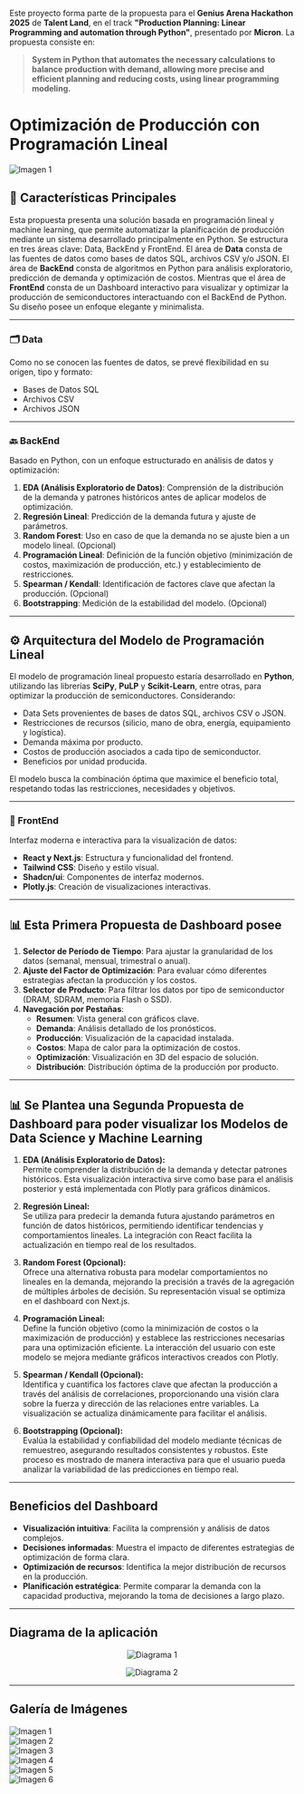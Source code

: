 Este proyecto forma parte de la propuesta para el **Genius Arena Hackathon 2025** de **Talent Land**, en el track **"Production Planning: Linear Programming and automation through Python"**, presentado por **Micron**. La propuesta consiste en:

> **System in Python that automates the necessary calculations to balance production with demand, allowing more precise and efficient planning and reducing costs, using linear programming modeling.**
# Optimización de Producción con Programación Lineal

![Imagen 1](Imagenes/1.png)

## 📌 Características Principales

Esta propuesta presenta una solución basada en programación lineal y machine learning, que permite automatizar la planificación de producción mediante un sistema desarrollado principalmente en Python. Se estructura en tres áreas clave: Data, BackEnd y FrontEnd. El área de **Data** consta de las fuentes de datos como bases de datos SQL, archivos CSV y/o JSON. El área de **BackEnd** consta de algoritmos en Python para análisis exploratorio, predicción de demanda y optimización de costos. Mientras que el área de **FrontEnd** consta de un Dashboard interactivo para visualizar y optimizar la producción de semiconductores interactuando con el BackEnd de Python. Su diseño posee un enfoque elegante y minimalista.

---

### 🗂️ Data

Como no se conocen las fuentes de datos, se prevé flexibilidad en su origen, tipo y formato:
- Bases de Datos SQL
- Archivos CSV
- Archivos JSON

---

### 🔙 BackEnd

Basado en Python, con un enfoque estructurado en análisis de datos y optimización:

1. **EDA (Análisis Exploratorio de Datos)**: Comprensión de la distribución de la demanda y patrones históricos antes de aplicar modelos de optimización.
2. **Regresión Lineal**: Predicción de la demanda futura y ajuste de parámetros.
3. **Random Forest**: Uso en caso de que la demanda no se ajuste bien a un modelo lineal. (Opcional)
4. **Programación Lineal**: Definición de la función objetivo (minimización de costos, maximización de producción, etc.) y establecimiento de restricciones.
5. **Spearman / Kendall**: Identificación de factores clave que afectan la producción. (Opcional)
6. **Bootstrapping**: Medición de la estabilidad del modelo. (Opcional)

---

## ⚙️ Arquitectura del Modelo de Programación Lineal

El modelo de programación lineal propuesto estaría desarrollado en **Python**, utilizando las librerías **SciPy**, **PuLP** y **Scikit-Learn**, entre otras, para optimizar la producción de semiconductores. Considerando:

- Data Sets provenientes de bases de datos SQL, archivos CSV o JSON.
- Restricciones de recursos (silicio, mano de obra, energía, equipamiento y logística).
- Demanda máxima por producto.
- Costos de producción asociados a cada tipo de semiconductor.
- Beneficios por unidad producida.

El modelo busca la combinación óptima que maximice el beneficio total, respetando todas las restricciones, necesidades y objetivos.

---

### 🎨 FrontEnd

Interfaz moderna e interactiva para la visualización de datos:
- **React y Next.js**: Estructura y funcionalidad del frontend.
- **Tailwind CSS**: Diseño y estilo visual.
- **Shadcn/ui**: Componentes de interfaz modernos.
- **Plotly.js**: Creación de visualizaciones interactivas.

---

## 📊 Esta Primera Propuesta de Dashboard posee

1. **Selector de Período de Tiempo**: Para ajustar la granularidad de los datos (semanal, mensual, trimestral o anual).
2. **Ajuste del Factor de Optimización**: Para evaluar cómo diferentes estrategias afectan la producción y los costos.
3. **Selector de Producto**: Para filtrar los datos por tipo de semiconductor (DRAM, SDRAM, memoria Flash o SSD).
4. **Navegación por Pestañas**:
   - **Resumen**: Vista general con gráficos clave.
   - **Demanda**: Análisis detallado de los pronósticos.
   - **Producción**: Visualización de la capacidad instalada.
   - **Costos**: Mapa de calor para la optimización de costos.
   - **Optimización**: Visualización en 3D del espacio de solución.
   - **Distribución**: Distribución óptima de la producción por producto.

---

## 📊 Se Plantea una Segunda Propuesta de Dashboard para poder visualizar los Modelos de Data Science y Machine Learning

1. **EDA (Análisis Exploratorio de Datos):**  
   Permite comprender la distribución de la demanda y detectar patrones históricos. Esta visualización interactiva sirve como base para el análisis posterior y está implementada con Plotly para gráficos dinámicos.

2. **Regresión Lineal:**  
   Se utiliza para predecir la demanda futura ajustando parámetros en función de datos históricos, permitiendo identificar tendencias y comportamientos lineales. La integración con React facilita la actualización en tiempo real de los resultados.

3. **Random Forest (Opcional):**  
   Ofrece una alternativa robusta para modelar comportamientos no lineales en la demanda, mejorando la precisión a través de la agregación de múltiples árboles de decisión. Su representación visual se optimiza en el dashboard con Next.js.

4. **Programación Lineal:**  
   Define la función objetivo (como la minimización de costos o la maximización de producción) y establece las restricciones necesarias para una optimización eficiente. La interacción del usuario con este modelo se mejora mediante gráficos interactivos creados con Plotly.

5. **Spearman / Kendall (Opcional):**  
   Identifica y cuantifica los factores clave que afectan la producción a través del análisis de correlaciones, proporcionando una visión clara sobre la fuerza y dirección de las relaciones entre variables. La visualización se actualiza dinámicamente para facilitar el análisis.

6. **Bootstrapping (Opcional):**  
   Evalúa la estabilidad y confiabilidad del modelo mediante técnicas de remuestreo, asegurando resultados consistentes y robustos. Este proceso es mostrado de manera interactiva para que el usuario pueda analizar la variabilidad de las predicciones en tiempo real.

---

## Beneficios del Dashboard

- **Visualización intuitiva**: Facilita la comprensión y análisis de datos complejos.
- **Decisiones informadas**: Muestra el impacto de diferentes estrategias de optimización de forma clara.
- **Optimización de recursos**: Identifica la mejor distribución de recursos en la producción.
- **Planificación estratégica**: Permite comparar la demanda con la capacidad productiva, mejorando la toma de decisiones a largo plazo.

---

## Diagrama de la aplicación

<p align="center">
  <img src="Diagrama/1.png" alt="Diagrama 1">
</p>

<p align="center">
  <img src="Diagrama/2.png" alt="Diagrama 2">
</p>

---

## Galería de Imágenes

![Imagen 1](Imagenes/1.png)  
![Imagen 2](Imagenes/2.png)  
![Imagen 3](Imagenes/3.png)  
![Imagen 4](Imagenes/4.png)  
![Imagen 5](Imagenes/5.png)  
![Imagen 6](Imagenes/6.png)
